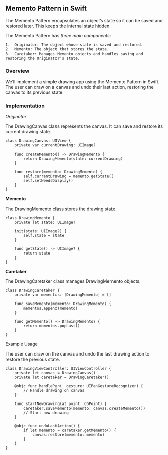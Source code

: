 ## Memento Pattern in Swift

The Memento Pattern encapsulates an object’s state so it can be saved and restored later. This keeps the internal state hidden.

The Memento Pattern has *three main components*:

	1.	Originator: The object whose state is saved and restored.
	2.	Memento: The object that stores the state.
	3.	Caretaker: Manages Memento objects and handles saving and restoring the Originator’s state.

### Overview

We’ll implement a simple drawing app using the Memento Pattern in Swift. The user can draw on a canvas and undo their last action, restoring the canvas to its previous state.


### Implementation

*Originator*

The DrawingCanvas class represents the canvas. It can save and restore its current drawing state.

```
class DrawingCanvas: UIView {
    private var currentDrawing: UIImage?
    
    func createMemento() -> DrawingMemento {
        return DrawingMemento(state: currentDrawing)
    }
    
    func restore(memento: DrawingMemento) {
        self.currentDrawing = memento.getState()
        self.setNeedsDisplay()
    }
}
```

**Memento**

The DrawingMemento class stores the drawing state.
```
class DrawingMemento {
    private let state: UIImage?
    
    init(state: UIImage?) {
        self.state = state
    }
    
    func getState() -> UIImage? {
        return state
    }
}
```
**Caretaker**

The DrawingCaretaker class manages DrawingMemento objects.
```
class DrawingCaretaker {
    private var mementos: [DrawingMemento] = []
    
    func saveMemento(memento: DrawingMemento) {
        mementos.append(memento)
    }
    
    func getMemento() -> DrawingMemento? {
        return mementos.popLast()
    }
}
```

Example Usage

The user can draw on the canvas and undo the last drawing action to restore the previous state.
```
class DrawingViewController: UIViewController {
    private let canvas = DrawingCanvas()
    private let caretaker = DrawingCaretaker()
    
    @objc func handlePan(_ gesture: UIPanGestureRecognizer) {
        // Handle drawing on canvas
    }
    
    func startNewDrawing(at point: CGPoint) {
        caretaker.saveMemento(memento: canvas.createMemento())
        // Start new drawing
    }
    
    @objc func undoLastAction() {
        if let memento = caretaker.getMemento() {
            canvas.restore(memento: memento)
        }
    }
}
```
